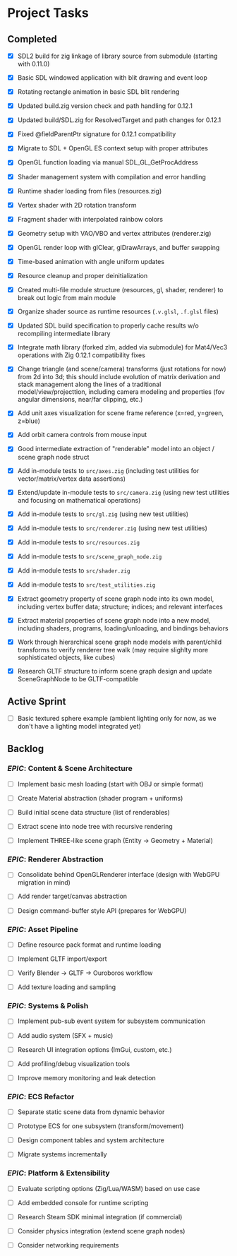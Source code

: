 # Project Tasks

## Completed

- [x] SDL2 build for zig linkage of library source from submodule (starting with 0.11.0)

- [x] Basic SDL windowed application with blit drawing and event loop

- [x] Rotating rectangle animation in basic SDL blit rendering

- [x] Updated build.zig version check and path handling for 0.12.1

- [x] Updated build/SDL.zig for ResolvedTarget and path changes for 0.12.1

- [x] Fixed @fieldParentPtr signature for 0.12.1 compatibility

- [x] Migrate to SDL + OpenGL ES context setup with proper attributes

- [x] OpenGL function loading via manual SDL_GL_GetProcAddress

- [x] Shader management system with compilation and error handling

- [x] Runtime shader loading from files (resources.zig)

- [x] Vertex shader with 2D rotation transform

- [x] Fragment shader with interpolated rainbow colors

- [x] Geometry setup with VAO/VBO and vertex attributes (renderer.zig)

- [x] OpenGL render loop with glClear, glDrawArrays, and buffer swapping

- [x] Time-based animation with angle uniform updates

- [x] Resource cleanup and proper deinitialization

- [x] Created multi-file module structure (resources, gl, shader, renderer) to break out logic from main module

- [x] Organize shader source as runtime resources (`.v.glsl`, `.f.glsl` files)

- [x] Updated SDL build specification to properly cache results w/o recompiling intermediate library

- [x] Integrate math library (forked zlm, added via submodule) for Mat4/Vec3 operations with Zig 0.12.1 compatibility fixes

- [x] Change triangle (and scene/camera) transforms (just rotations for now) from 2d into 3d; this should include evolution of matrix derivation and stack management along the lines of a traditional model/view/projecttion, including camera modeling and properties (fov angular dimensions, near/far clipping, etc.)

- [x] Add unit axes visualization for scene frame reference (x=red, y=green, z=blue)

- [x] Add orbit camera controls from mouse input

- [x] Good intermediate extraction of "renderable" model into an object / scene graph node struct

- [x] Add in-module tests to `src/axes.zig` (including test utilities for vector/matrix/vertex data assertions)

- [x] Extend/update in-module tests to `src/camera.zig` (using new test utilities and focusing on mathematical operations)

- [x] Add in-module tests to `src/gl.zig` (using new test utilities)

- [x] Add in-module tests to `src/renderer.zig` (using new test utilities)

- [x] Add in-module tests to `src/resources.zig`

- [x] Add in-module tests to `src/scene_graph_node.zig`

- [x] Add in-module tests to `src/shader.zig`

- [x] Add in-module tests to `src/test_utilities.zig`

- [x] Extract geometry property of scene graph node into its own model, including vertex buffer data; structure; indices; and relevant interfaces

- [x] Extract material properties of scene graph node into a new model, including shaders, programs, loading/unloading, and bindings behaviors

- [x] Work through hierarchical scene graph node models with parent/child transforms to verify renderer tree walk (may require slighlty more sophisticated objects, like cubes)

- [x] Research GLTF structure to inform scene graph design and update SceneGraphNode to be GLTF-compatible

## Active Sprint

- [ ] Basic textured sphere example (ambient lighting only for now, as we don't have a lighting model integrated yet)

## Backlog

### *EPIC*: Content & Scene Architecture

- [ ] Implement basic mesh loading (start with OBJ or simple format)

- [ ] Create Material abstraction (shader program + uniforms)

- [ ] Build initial scene data structure (list of renderables)

- [ ] Extract scene into node tree with recursive rendering

- [ ] Implement THREE-like scene graph (Entity → Geometry + Material)

### *EPIC*: Renderer Abstraction

- [ ] Consolidate behind OpenGLRenderer interface (design with WebGPU migration in mind)

- [ ] Add render target/canvas abstraction

- [ ] Design command-buffer style API (prepares for WebGPU)

### *EPIC*: Asset Pipeline

- [ ] Define resource pack format and runtime loading

- [ ] Implement GLTF import/export

- [ ] Verify Blender → GLTF → Ouroboros workflow

- [ ] Add texture loading and sampling

### *EPIC*: Systems & Polish

- [ ] Implement pub-sub event system for subsystem communication

- [ ] Add audio system (SFX + music)

- [ ] Research UI integration options (ImGui, custom, etc.)

- [ ] Add profiling/debug visualization tools

- [ ] Improve memory monitoring and leak detection

### *EPIC*: ECS Refactor

- [ ] Separate static scene data from dynamic behavior

- [ ] Prototype ECS for one subsystem (transform/movement)

- [ ] Design component tables and system architecture

- [ ] Migrate systems incrementally

### *EPIC*: Platform & Extensibility

- [ ] Evaluate scripting options (Zig/Lua/WASM) based on use case

- [ ] Add embedded console for runtime scripting

- [ ] Research Steam SDK minimal integration (if commercial)

- [ ] Consider physics integration (extend scene graph nodes)

- [ ] Consider networking requirements
